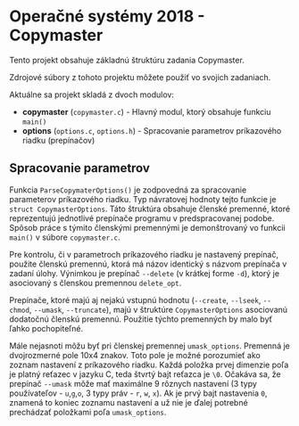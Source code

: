 # Operačné systémy 2018 - Copymaster

Tento projekt obsahuje základnú štruktúru zadania Copymaster.

Zdrojové súbory z tohoto projektu môžete použiť vo svojich zadaniach.

Aktuálne sa projekt skladá z dvoch modulov:
 - **copymaster** (`copymaster.c`) - Hlavný modul, ktorý obsahuje funkciu `main()`
 - **options** (`options.c`, `options.h`) - Spracovanie parametrov príkazového riadku (prepínačov)
 
## Spracovanie parametrov
 
Funkcia `ParseCopymaterOptions()` je zodpovedná za spracovanie parameterov príkazového riadku.
Typ návratovej hodnoty tejto funkcie je `struct CopymasterOptions`.
Táto štruktúra obsahuje členské premenné, ktoré reprezentujú jednotlivé prepínače programu v predspracovanej podobe.
Spôsob práce s týmito členskými premennými je demonštrovaný vo funkcii `main()` v súbore `copymaster.c`.

Pre kontrolu, či v parametroch príkazového riadku je nastavený prepínač, použite členskú premennú, ktorá má názov identický s názvom prepínača v zadaní úlohy. 
Výnimkou je prepínač `--delete` (v krátkej forme `-d`), ktorý je asociovaný s členskou premennou `delete_opt`.

Prepínače, ktoré majú aj nejakú vstupnú hodnotu (`--create`, `--lseek`, `--chmod`, `--umask`, `--truncate`), majú v štruktúre `CopymasterOptions` asociovanú dodatočnú členskú premennú. 
Použitie týchto premenných by malo byť ľahko pochopiteľné. 

Mále nejasnoti môžu byť pri členskej premennej `umask_options`. 
Premenná je dvojrozmerné pole 10x4 znakov. 
Toto pole je možné porozumieť ako zoznam nastavení z príkazového riadku. 
Každá položka prvej dimenzie poľa je platný reťazec v jazyku C, teda štvrtý bajt reťazca je `\0`.
Očakáva sa, že prepínač `--umask` môže mať maximálne 9 rôznych nastavení (3 typy používateľov - `u`,`g`,`o`, 3 typy práv - `r`, `w`, `x`). 
Ak je prvý bajt nastavenia `0`, znamená to koniec zoznamu nastavení a už nie je ďalej potrebné prechádzať položkami poľa `umask_options`.

